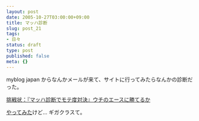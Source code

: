 ```yaml
---
layout: post
date: 2005-10-27T03:00:00+09:00
title: マッハ診断
slug: post_21
tags:
- 日々
status: draft
type: post
published: false
meta: {}
---
```

myblog japan からなんかメールが来て、サイトに行ってみたらなんかの診断だった。

<a title="DRECOMへおいでよ" href="http://blog.drecom.jp/tech_and_drecom/"> 挑戦状：『マッハ診断でモテ度対決』ウチのエースに勝てるか</a>

<a href="http://rikunabi-next.yahoo.co.jp/tech/docs/ct_s04450.jsp?in_job=0502&in_age=28&SelectA=01-0103&gyousyu_mst_cd=01&gyousyu_cd=0103&in_nensyu=300&f=cmp_drecom">やってみた</a>けど…
ギガクラスて。
